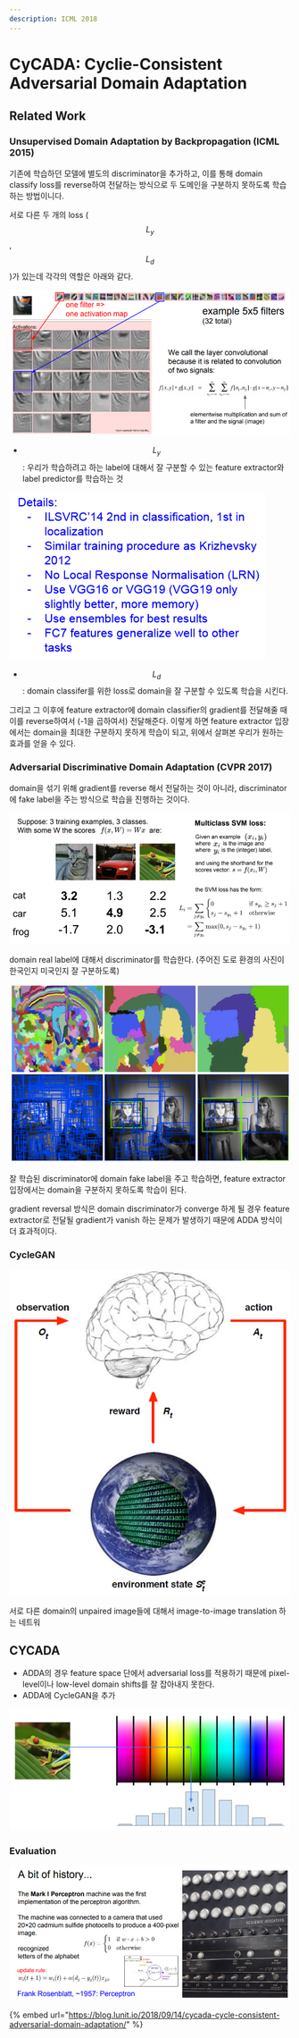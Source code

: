 ```yaml
---
description: ICML 2018
---
```


# CyCADA: Cyclie-Consistent Adversarial Domain Adaptation

## Related Work

### Unsupervised Domain Adaptation by Backpropagation \(ICML 2015\)

기존에 학습하던 모델에 별도의 discriminator을 추가하고, 이를 통해 domain classify loss를 reverse하여 전달하는 방식으로 두 도메인을 구분하지 못하도록 학습하는 방법이니다. 

서로 다른 두 개의 loss \( $$L_y$$ , $$L_d$$ \)가 있는데 각각의 역할은 아래와 같다.

![](../.gitbook/assets/image%20%28339%29.png)

*  $$L_y$$ : 우리가 학습하려고 하는 label에 대해서 잘 구분할 수 있는 feature extractor와 label predictor를 학습하는 것



![](../.gitbook/assets/image%20%28376%29.png)

*  $$L_d$$ : domain classifer를 위한 loss로 domain을 잘 구분할 수 있도록 학습을 시킨다. 

그리고 그 이후에 feature extractor에 domain classifier의 gradient를 전달해줄 때 이를 reverse하여서 \(-1을 곱하여서\) 전달해준다. 이렇게 하면 feature extractor 입장에서는 domain을 최대한 구분하지 못하게 학습이 되고, 위에서 살펴본 우리가 원하는 효과를 얻을 수 있다.

### Adversarial Discriminative Domain Adaptation \(CVPR 2017\)

domain을 섞기 위해 gradient를 reverse 해서 전달하는 것이 아니라, discriminator에 fake label을 주는 방식으로 학습을 진행하는 것이다. 

![](../.gitbook/assets/image%20%2828%29.png)

domain real label에 대해서 discriminator를 학습한다. \(주어진 도로 환경의 사진이 한국인지 미국인지 잘 구분하도록\)

![](../.gitbook/assets/image%20%28230%29.png)

잘 학습된 discriminator에 domain fake label을 주고 학습하면, feature extractor 입장에서는 domain을 구분하지 못하도록 학습이 된다. 

gradient reversal 방식은 domain discriminator가 converge 하게 될 경우 feature extractor로 전달될 gradient가 vanish 하는 문제가 발생하기 때문에 ADDA 방식이 더 효과적이다.

### CycleGAN

![](../.gitbook/assets/image%20%28319%29.png)

서로 다른 domain의 unpaired image들에 대해서 image-to-image translation 하는 네트워

## CYCADA

* ADDA의 경우 feature space 단에서 adversarial loss를 적용하기 때문에 pixel-level이나 low-level domain shifts를 잘 잡아내지 못한다.
* ADDA에 CycleGAN을 추가

![](../.gitbook/assets/image%20%28216%29.png)



### Evaluation

![](../.gitbook/assets/image%20%28155%29.png)





{% embed url="https://blog.lunit.io/2018/09/14/cycada-cycle-consistent-adversarial-domain-adaptation/" %}



